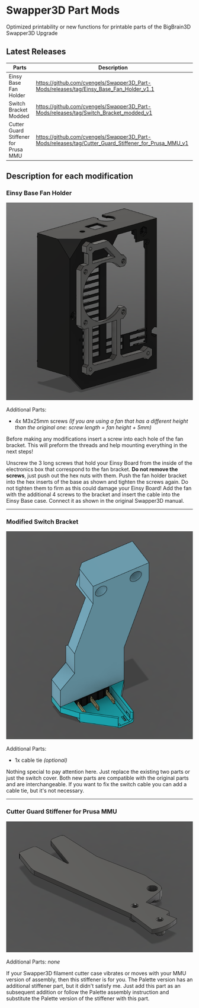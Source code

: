 # Swapper3D Part Mods
Optimized printability or new functions for printable parts of the BigBrain3D Swapper3D Upgrade



## Latest Releases
Parts | Description
----- | ------
Einsy Base Fan Holder | https://github.com/cvengels/Swapper3D_Part-Mods/releases/tag/Einsy_Base_Fan_Holder_v1.1
Switch Bracket Modded | https://github.com/cvengels/Swapper3D_Part-Mods/releases/tag/Switch_Bracket_modded_v1
Cutter Guard Stiffener for Prusa MMU | https://github.com/cvengels/Swapper3D_Part-Mods/releases/tag/Cutter_Guard_Stiffener_for_Prusa_MMU_v1



## Description for each modification

### Einsy Base Fan Holder

![Fan Holder](https://raw.githubusercontent.com/cvengels/Swapper3D_Part-Mods/66c730fe9599e9535a54819e22ecec92e77b9d16/Einsy%20Base%20Fan%20Holder/Einsy%20Base%20Fan%20Holder%20v1.1.png)

Additional Parts:
* 4x M3x25mm screws _(If you are using a fan that has a different height than the original one: screw length = fan height + 5mm)_

Before making any modifications insert a screw into each hole of the fan bracket. This will preform the threads and help mounting everything in the next steps!

Unscrew the 3 long screws that hold your Einsy Board from the inside of the electronics box that correspond to the fan bracket. 
**Do not remove the screws**, just push out the hex nuts with them. 
Push the fan holder bracket into the hex inserts of the base as shown and tighten the screws again.
Do not tighten them to firm as this could damage your Einsy Board!
Add the fan with the additional 4 screws to the bracket and insert the cable into the Einsy Base case. Connect it as shown in the original Swapper3D manual.

---

### Modified Switch Bracket

![Modified Switch Bracket](https://github.com/cvengels/Swapper3D_Part-Mods/blob/main/Switch%20Bracket/Switch%20Bracket%20modded%201.png?raw=true)

Additional Parts:
* 1x cable tie _(optional)_

Nothing special to pay attention here. Just replace the existing two parts or just the switch cover. Both new parts are compatible with the original parts and are interchangeable.
If you want to fix the switch cable you can add a cable tie, but it's not necessary.

---

### Cutter Guard Stiffener for Prusa MMU

![Cutter Guard Stiffener for Prusa MMU](https://github.com/cvengels/Swapper3D_Part-Mods/blob/main/Cutter%20Guard%20Stiffener%20for%20Prusa%20MMU/Cutter%20Guard%20Stiffener%20for%20Prusa%20MMU.png?raw=true)

Additional Parts: _none_

If your Swapper3D filament cutter case vibrates or moves with your MMU version of assembly, then this stiffener is for you.
The Palette version has an additional stiffener part, but it didn't satisfy me.
Just add this part as an subsequent addition or follow the Palette assembly instruction and substitute the Palette version of the stiffener with this part.
